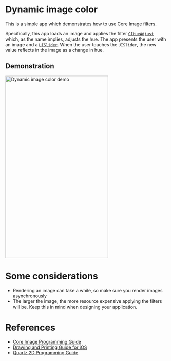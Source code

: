 # Dynamic image color
This is a simple app which demonstrates how to use Core Image filters.

Specifically, this app loads an image and applies the filter [`CIHueAdjust`](https://developer.apple.com/library/mac/documentation/GraphicsImaging/Reference/CoreImageFilterReference/index.html#//apple_ref/doc/filter/ci/CIHueAdjust) which, as the name implies, adjusts the hue. The app presents the user with an image and a [`UISlider`](https://developer.apple.com/library/ios/documentation/UIKit/Reference/UISlider_Class/index.html). When the user touches the `UISlider`, the new value reflects in the image as a change in hue.

## Demonstration
<img src="https://github.com/jkereako/dynamic-image-color/raw/master/demo.gif" alt="Dynamic image color demo" width="320" height="568" />

# Some considerations
- Rendering an image can take a while, so make sure you render images asynchronously
- The larger the image, the more resource expensive applying the filters will be. Keep this in mind when designing your application.

# References
- [Core Image Programming Guide](https://developer.apple.com/library/ios/documentation/GraphicsImaging/Conceptual/CoreImaging/ci_intro/ci_intro.html)
- [Drawing and Printing Guide for iOS](https://developer.apple.com/library/ios/documentation/2DDrawing/Conceptual/DrawingPrintingiOS/GraphicsDrawingOverview/GraphicsDrawingOverview.html)
- [Quartz 2D Programming Guide](https://developer.apple.com/library/ios/documentation/GraphicsImaging/Conceptual/drawingwithquartz2d/Introduction/Introduction.html)
